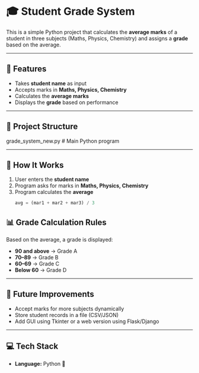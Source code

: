 # 🎓 Student Grade System

This is a simple Python project that calculates the **average marks** of a student in three subjects (Maths, Physics, Chemistry) and assigns a **grade** based on the average.  

---

## 🚀 Features
- Takes **student name** as input  
- Accepts marks in **Maths, Physics, Chemistry**  
- Calculates the **average marks**  
- Displays the **grade** based on performance  

---

## 📂 Project Structure
grade_system_new.py # Main Python program


---

## 📝 How It Works
1. User enters the **student name**  
2. Program asks for marks in **Maths, Physics, Chemistry**  
3. Program calculates the **average**  
   ```python
   avg = (mar1 + mar2 + mar3) / 3

## 📊 Grade Calculation Rules

Based on the average, a grade is displayed:

- **90 and above** → Grade A  
- **70–89** → Grade B  
- **60–69** → Grade C  
- **Below 60** → Grade D  

---

## 🔮 Future Improvements

- Accept marks for more subjects dynamically  
- Store student records in a file (CSV/JSON)  
- Add GUI using Tkinter or a web version using Flask/Django  

---

## 💻 Tech Stack

- **Language:** Python 🐍  



